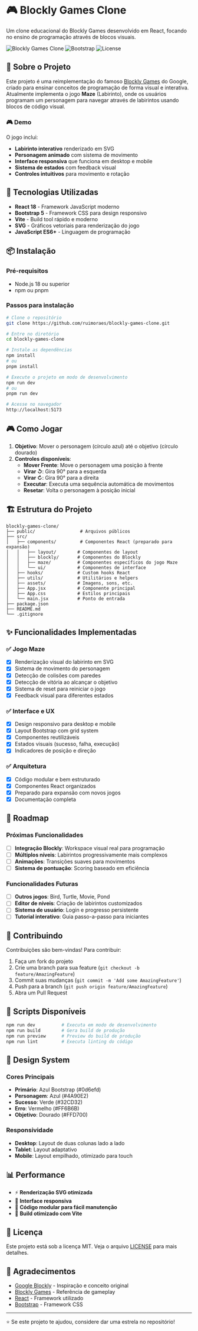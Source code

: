 # 🎮 Blockly Games Clone

Um clone educacional do Blockly Games desenvolvido em React, focando no ensino de programação através de blocos visuais.

![Blockly Games Clone](https://img.shields.io/badge/React-18-blue)
![Bootstrap](https://img.shields.io/badge/Bootstrap-5-purple)
![License](https://img.shields.io/badge/License-MIT-green)

## 🎯 Sobre o Projeto

Este projeto é uma reimplementação do famoso [Blockly Games](https://blockly.games/) do Google, criado para ensinar conceitos de programação de forma visual e interativa. Atualmente implementa o jogo **Maze** (Labirinto), onde os usuários programam um personagem para navegar através de labirintos usando blocos de código visual.

### 🎮 Demo

O jogo inclui:
- **Labirinto interativo** renderizado em SVG
- **Personagem animado** com sistema de movimento
- **Interface responsiva** que funciona em desktop e mobile
- **Sistema de estados** com feedback visual
- **Controles intuitivos** para movimento e rotação

## 🚀 Tecnologias Utilizadas

- **React 18** - Framework JavaScript moderno
- **Bootstrap 5** - Framework CSS para design responsivo
- **Vite** - Build tool rápido e moderno
- **SVG** - Gráficos vetoriais para renderização do jogo
- **JavaScript ES6+** - Linguagem de programação

## 📦 Instalação

### Pré-requisitos
- Node.js 18 ou superior
- npm ou pnpm

### Passos para instalação

```bash
# Clone o repositório
git clone https://github.com/ruimoraes/blockly-games-clone.git

# Entre no diretório
cd blockly-games-clone

# Instale as dependências
npm install
# ou
pnpm install

# Execute o projeto em modo de desenvolvimento
npm run dev
# ou
pnpm run dev

# Acesse no navegador
http://localhost:5173
```

## 🎮 Como Jogar

1. **Objetivo**: Mover o personagem (círculo azul) até o objetivo (círculo dourado)
2. **Controles disponíveis**:
   - **Mover Frente**: Move o personagem uma posição à frente
   - **Virar ↺**: Gira 90° para a esquerda  
   - **Virar ↻**: Gira 90° para a direita
   - **Executar**: Executa uma sequência automática de movimentos
   - **Resetar**: Volta o personagem à posição inicial

## 🏗️ Estrutura do Projeto

```
blockly-games-clone/
├── public/                 # Arquivos públicos
├── src/
│   ├── components/         # Componentes React (preparado para expansão)
│   │   ├── layout/        # Componentes de layout
│   │   ├── blockly/       # Componentes do Blockly
│   │   ├── maze/          # Componentes específicos do jogo Maze
│   │   └── ui/            # Componentes de interface
│   ├── hooks/             # Custom hooks React
│   ├── utils/             # Utilitários e helpers
│   ├── assets/            # Imagens, sons, etc.
│   ├── App.jsx            # Componente principal
│   ├── App.css            # Estilos principais
│   └── main.jsx           # Ponto de entrada
├── package.json
├── README.md
└── .gitignore
```

## ✨ Funcionalidades Implementadas

### ✅ Jogo Maze
- [x] Renderização visual do labirinto em SVG
- [x] Sistema de movimento do personagem
- [x] Detecção de colisões com paredes
- [x] Detecção de vitória ao alcançar o objetivo
- [x] Sistema de reset para reiniciar o jogo
- [x] Feedback visual para diferentes estados

### ✅ Interface e UX
- [x] Design responsivo para desktop e mobile
- [x] Layout Bootstrap com grid system
- [x] Componentes reutilizáveis
- [x] Estados visuais (sucesso, falha, execução)
- [x] Indicadores de posição e direção

### ✅ Arquitetura
- [x] Código modular e bem estruturado
- [x] Componentes React organizados
- [x] Preparado para expansão com novos jogos
- [x] Documentação completa

## 🔮 Roadmap

### Próximas Funcionalidades
- [ ] **Integração Blockly**: Workspace visual real para programação
- [ ] **Múltiplos níveis**: Labirintos progressivamente mais complexos
- [ ] **Animações**: Transições suaves para movimentos
- [ ] **Sistema de pontuação**: Scoring baseado em eficiência

### Funcionalidades Futuras
- [ ] **Outros jogos**: Bird, Turtle, Movie, Pond
- [ ] **Editor de níveis**: Criação de labirintos customizados
- [ ] **Sistema de usuário**: Login e progresso persistente
- [ ] **Tutorial interativo**: Guia passo-a-passo para iniciantes

## 🤝 Contribuindo

Contribuições são bem-vindas! Para contribuir:

1. Faça um fork do projeto
2. Crie uma branch para sua feature (`git checkout -b feature/AmazingFeature`)
3. Commit suas mudanças (`git commit -m 'Add some AmazingFeature'`)
4. Push para a branch (`git push origin feature/AmazingFeature`)
5. Abra um Pull Request

## 📄 Scripts Disponíveis

```bash
npm run dev          # Executa em modo de desenvolvimento
npm run build        # Gera build de produção
npm run preview      # Preview do build de produção
npm run lint         # Executa linting do código
```

## 🎨 Design System

### Cores Principais
- **Primário**: Azul Bootstrap (#0d6efd)
- **Personagem**: Azul (#4A90E2)
- **Sucesso**: Verde (#32CD32)
- **Erro**: Vermelho (#FF6B6B)
- **Objetivo**: Dourado (#FFD700)

### Responsividade
- **Desktop**: Layout de duas colunas lado a lado
- **Tablet**: Layout adaptativo
- **Mobile**: Layout empilhado, otimizado para touch

## 📊 Performance

- ⚡ **Renderização SVG otimizada**
- 📱 **Interface responsiva**
- 🎯 **Código modular para fácil manutenção**
- 🔧 **Build otimizado com Vite**

## 📝 Licença

Este projeto está sob a licença MIT. Veja o arquivo [LICENSE](LICENSE) para mais detalhes.

## 🙏 Agradecimentos

- [Google Blockly](https://developers.google.com/blockly) - Inspiração e conceito original
- [Blockly Games](https://blockly.games/) - Referência de gameplay
- [React](https://reactjs.org/) - Framework utilizado
- [Bootstrap](https://getbootstrap.com/) - Framework CSS

---

⭐ Se este projeto te ajudou, considere dar uma estrela no repositório!

